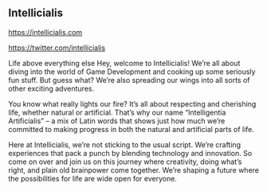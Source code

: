 ## Intellicialis

https://intellicialis.com

https://twitter.com/intellicialis


Life above everything else
Hey, welcome to Intellicialis! We’re all about diving into the world of Game Development and cooking up some seriously fun stuff. But guess what? We’re also spreading our wings into all sorts of other exciting adventures.
 
You know what really lights our fire? It’s all about respecting and cherishing life, whether natural or artificial. That’s why our name “Intelligentia Artificialis” – a mix of Latin words that shows just how much we’re committed to making progress in both the natural and artificial parts of life.
 
Here at Intellicialis, we’re not sticking to the usual script. We’re crafting experiences that pack a punch by blending technology and innovation. So come on over and join us on this journey where creativity, doing what’s right, and plain old brainpower come together. We’re shaping a future where the possibilities for life are wide open for everyone.

